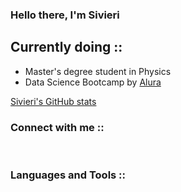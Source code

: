 ### Hello there, I'm Sivieri

## Currently doing ::
- Master's degree student in Physics
- Data Science Bootcamp by [Alura][website]

[Sivieri's GitHub stats](https://github-readme-stats.vercel.app/api?username=lesivieri&show_icons=true&theme=radical)

### Connect with me :: 

<br />

### Languages and Tools ::

<br />
<br />

[website]: https://www.alura.com.br/
[instagram]: https://www.instagram.com/
[twitter]: https://twitter.com/LuizSivieri
[linkedin]: https://www.linkedin.com/in/luiz-eduardo-sivieri-371bab188/

